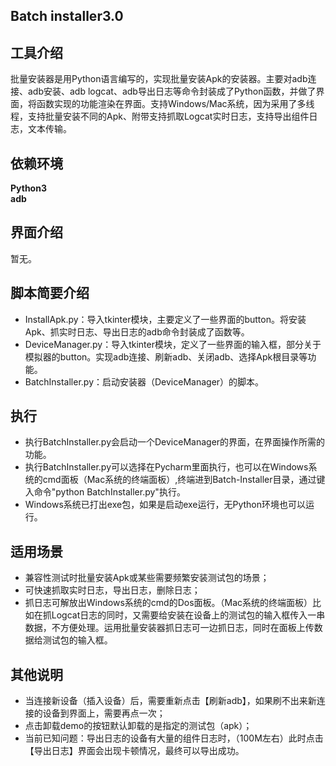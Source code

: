 ## Batch installer3.0

## 工具介绍
批量安装器是用Python语言编写的，实现批量安装Apk的安装器。主要对adb连接、adb安装、adb logcat、adb导出日志等命令封装成了Python函数，并做了界面，将函数实现的功能渲染在界面。支持Windows/Mac系统，因为采用了多线程，支持批量安装不同的Apk、附带支持抓取Logcat实时日志，支持导出组件日志，文本传输。

## 依赖环境
**Python3**  
**adb**

## 界面介绍
暂无。

## 脚本简要介绍
+ InstallApk.py：导入tkinter模块，主要定义了一些界面的button。将安装Apk、抓实时日志、导出日志的adb命令封装成了函数等。
+ DeviceManager.py：导入tkinter模块，定义了一些界面的输入框，部分关于模拟器的button。实现adb连接、刷新adb、关闭adb、选择Apk根目录等功能。
+ BatchInstaller.py：启动安装器（DeviceManager）的脚本。

## 执行
+ 执行BatchInstaller.py会启动一个DeviceManager的界面，在界面操作所需的功能。
+ 执行BatchInstaller.py可以选择在Pycharm里面执行，也可以在Windows系统的cmd面板（Mac系统的终端面板）,终端进到Batch-Installer目录，通过键入命令"python BatchInstaller.py"执行。
+ Windows系统已打出exe包，如果是启动exe运行，无Python环境也可以运行。

## 适用场景
+ 兼容性测试时批量安装Apk或某些需要频繁安装测试包的场景；
+ 可快速抓取实时日志，导出日志，删除日志；
+ 抓日志可解放出Windows系统的cmd的Dos面板。（Mac系统的终端面板）比如在抓Logcat日志的同时，又需要给安装在设备上的测试包的输入框传入一串数据，不方便处理。运用批量安装器抓日志可一边抓日志，同时在面板上传数据给测试包的输入框。


## 其他说明
+ 当连接新设备（插入设备）后，需要重新点击【刷新adb】，如果刷不出来新连接的设备到界面上，需要再点一次；
+ 点击卸载demo的按钮默认卸载的是指定的测试包（apk）；
+ 当前已知问题：导出日志的设备有大量的组件日志时，（100M左右）此时点击【导出日志】界面会出现卡顿情况，最终可以导出成功。


